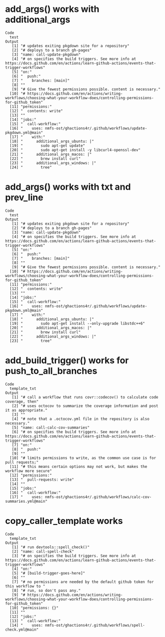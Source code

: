 # add_args() works with additional_args

    Code
      test
    Output
       [1] "# updates exiting pkgdown site for a repository"                                                                                          
       [2] "# deploys to a branch gh-pages"                                                                                                           
       [3] "name: call-update-pkgdown"                                                                                                                
       [4] "# on specifies the build triggers. See more info at https://docs.github.com/en/actions/learn-github-actions/events-that-trigger-workflows"
       [5] "on:"                                                                                                                                      
       [6] "  push:"                                                                                                                                  
       [7] "    branches: [main]"                                                                                                                     
       [8] ""                                                                                                                                         
       [9] "# Give the fewest permissions possible. content is necessary."                                                                            
      [10] "# https://docs.github.com/en/actions/writing-workflows/choosing-what-your-workflow-does/controlling-permissions-for-github_token"         
      [11] "permissions:"                                                                                                                             
      [12] "  contents: write"                                                                                                                        
      [13] ""                                                                                                                                         
      [14] "jobs:"                                                                                                                                    
      [15] "  call-workflow:"                                                                                                                         
      [16] "    uses: nmfs-ost/ghactions4r/.github/workflows/update-pkgdown.yml@main"                                                                 
      [17] "    with:"                                                                                                                                
      [18] "      additional_args_ubuntu: |"                                                                                                          
      [19] "        sudo apt-get update"                                                                                                              
      [20] "        sudo apt-get install -y libcurl4-openssl-dev"                                                                                     
      [21] "      additional_args_macos: |"                                                                                                           
      [22] "        brew install curl"                                                                                                                
      [23] "      additional_args_windows: |"                                                                                                         
      [24] "        tree"                                                                                                                             

# add_args() works with txt and prev_line

    Code
      test
    Output
       [1] "# updates exiting pkgdown site for a repository"                                                                                          
       [2] "# deploys to a branch gh-pages"                                                                                                           
       [3] "name: call-update-pkgdown"                                                                                                                
       [4] "# on specifies the build triggers. See more info at https://docs.github.com/en/actions/learn-github-actions/events-that-trigger-workflows"
       [5] "on:"                                                                                                                                      
       [6] "  push:"                                                                                                                                  
       [7] "    branches: [main]"                                                                                                                     
       [8] ""                                                                                                                                         
       [9] "# Give the fewest permissions possible. content is necessary."                                                                            
      [10] "# https://docs.github.com/en/actions/writing-workflows/choosing-what-your-workflow-does/controlling-permissions-for-github_token"         
      [11] "permissions:"                                                                                                                             
      [12] "  contents: write"                                                                                                                        
      [13] ""                                                                                                                                         
      [14] "jobs:"                                                                                                                                    
      [15] "  call-workflow:"                                                                                                                         
      [16] "    uses: nmfs-ost/ghactions4r/.github/workflows/update-pkgdown.yml@main"                                                                 
      [17] "    with:"                                                                                                                                
      [18] "      additional_args_ubuntu: |"                                                                                                          
      [19] "        sudo apt-get install --only-upgrade libstdc++6"                                                                                   
      [20] "      additional_args_macos: |"                                                                                                           
      [21] "        brew install curl"                                                                                                                
      [22] "      additional_args_windows: |"                                                                                                         
      [23] "        tree"                                                                                                                             

# add_build_trigger() works for push_to_all_branches

    Code
      template_txt
    Output
       [1] "# call a workflow that runs covr::codecov() to calculate code coverage, then"                                                             
       [2] "# uses octocov to summarize the coverage information and post it as appropriate."                                                         
       [3] ""                                                                                                                                         
       [4] "# note that a .octocov.yml file in the repository is also necessary."                                                                     
       [5] "name: call-calc-cov-summaries"                                                                                                            
       [6] "# on specifies the build triggers. See more info at https://docs.github.com/en/actions/learn-github-actions/events-that-trigger-workflows"
       [7] "on:"                                                                                                                                      
       [8] "  push:"                                                                                                                                  
       [9] ""                                                                                                                                         
      [10] "# limits permissions to write, as the common use case is for pull requests;"                                                              
      [11] "# this means certain options may not work, but makes the workflow more secure"                                                            
      [12] "permissions:"                                                                                                                             
      [13] "  pull-requests: write"                                                                                                                   
      [14] ""                                                                                                                                         
      [15] "jobs:"                                                                                                                                    
      [16] "  call-workflow:"                                                                                                                         
      [17] "    uses: nmfs-ost/ghactions4r/.github/workflows/calc-cov-summaries.yml@main"                                                             

# copy_caller_template works

    Code
      template_txt
    Output
       [1] "# run devtools::spell_check()"                                                                                                            
       [2] "name: call-spell-check"                                                                                                                   
       [3] "# on specifies the build triggers. See more info at https://docs.github.com/en/actions/learn-github-actions/events-that-trigger-workflows"
       [4] "on:"                                                                                                                                      
       [5] "# [build-trigger-goes-here]"                                                                                                              
       [6] ""                                                                                                                                         
       [7] "# no permissions are needed by the default github token for this workflow to "                                                            
       [8] "# run, so don't pass any."                                                                                                                
       [9] "# https://docs.github.com/en/actions/writing-workflows/choosing-what-your-workflow-does/controlling-permissions-for-github_token"         
      [10] "permissions: {}"                                                                                                                          
      [11] ""                                                                                                                                         
      [12] "jobs:"                                                                                                                                    
      [13] "  call-workflow:"                                                                                                                         
      [14] "    uses: nmfs-ost/ghactions4r/.github/workflows/spell-check.yml@main"                                                                    

